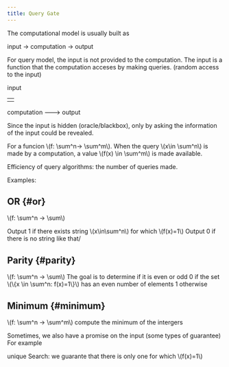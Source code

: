 ```yaml
---
title: Query Gate
---
```


The computational model is usually built as

input -&gt; computation -&gt; output

For query model, the input is not provided to the computation.
The input is a function that the computation acceses by making queries.
(random access to the input)

input

|  |
|--|
|  |

computation ---&gt; output

Since the input is hidden (oracle/blackbox), only by asking the information of
the input could be revealed.

For a funcion \\(f: \sum^n-> \sum^m\\).
When the query \\(x\in \sum^n\\) is made by a computation, a value \\(f(x) \in \sum^m\\)
is made available.

Efficiency of query algorithms: the number of queries made.

Examples:


## OR {#or}

\\(f: \sum^n -> \sum\\)

Output 1 if there exists string \\(x\in\sum^n\\) for which \\(f(x)=1\\)
Output 0 if there is no string like that/


## Parity {#parity}

\\(f: \sum^n -> \sum\\)
The goal is to determine if it is even or odd
0 if the set \\(\\{x \in \sum^n: f(x)=1\\}\\) has an even number of elements
1 otherwise


## Minimum {#minimum}

\\(f: \sum^n -> \sum^m\\)
compute the minimum of the intergers

Sometimes, we also have a promise on the input (some types of guarantee)
For example

unique Search:
we guarante that there is only one for which \\(f(x)=1\\)
